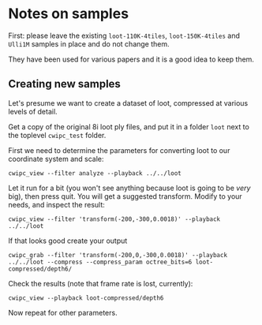 # Notes on samples

First: please leave the existing `loot-110K-4tiles`, `loot-150K-4tiles` and `Ulli1M` samples in place and do not change them.

They have been used for various papers and it is a good idea to keep them.

## Creating new samples

Let's presume we want to create a dataset of loot, compressed at various levels of detail.

Get a copy of the original 8i loot ply files, and put it in a folder `loot` next to the toplevel `cwipc_test` folder.

First we need to determine the parameters for converting loot to our coordinate system and scale:

```
cwipc_view --filter analyze --playback ../../loot
```

Let it run for a bit (you won't see anything because loot is going to be _very_ big), then press quit. You will get a suggested transform. Modify to your needs, and inspect the result:

```
cwipc_view --filter 'transform(-200,-300,0.0018)' --playback ../../loot
```

If that looks good create your output

```
cwipc_grab --filter 'transform(-200,0,-300,0.0018)' --playback ../../loot --compress --compress_param octree_bits=6 loot-compressed/depth6/
```

Check the results (note that frame rate is lost, currently):

```
cwipc_view --playback loot-compressed/depth6
```

Now repeat for other parameters.
